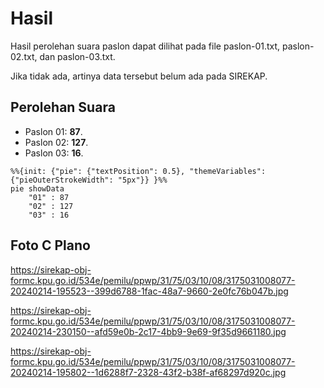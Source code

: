 # Hasil

Hasil perolehan suara paslon dapat dilihat pada file paslon-01.txt, paslon-02.txt, dan paslon-03.txt.

Jika tidak ada, artinya data tersebut belum ada pada SIREKAP.

## Perolehan Suara

 * Paslon 01: **87**.
 * Paslon 02: **127**.
 * Paslon 03: **16**.

```mermaid
%%{init: {"pie": {"textPosition": 0.5}, "themeVariables": {"pieOuterStrokeWidth": "5px"}} }%%
pie showData
    "01" : 87
    "02" : 127
    "03" : 16
```
## Foto C Plano

https://sirekap-obj-formc.kpu.go.id/534e/pemilu/ppwp/31/75/03/10/08/3175031008077-20240214-195523--399d6788-1fac-48a7-9660-2e0fc76b047b.jpg

https://sirekap-obj-formc.kpu.go.id/534e/pemilu/ppwp/31/75/03/10/08/3175031008077-20240214-230150--afd59e0b-2c17-4bb9-9e69-9f35d9661180.jpg

https://sirekap-obj-formc.kpu.go.id/534e/pemilu/ppwp/31/75/03/10/08/3175031008077-20240214-195802--1d6288f7-2328-43f2-b38f-af68297d920c.jpg
